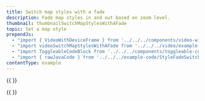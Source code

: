 ```yaml
---
title: Switch map styles with a fade
description: Fade map styles in and out based on zoom level.
thumbnail: thumbnailSwitchMapStylesWithAFade
topic: Set a map style
prependJs:
  - "import { VideoWithDeviceFrame } from '../../../components/video-with-device-frame'"
  - "import videoSwitchMapStylesWithAFade from '../../../video/example-switchmapstyleswithfade.mp4'"
  - "import ToggleableCodeBlock from '../../../components/toggleable-code-block'"
  - "import { rawJavaCode } from '../../../example-code/StyleFadeSwitchActivity.js'"
contentType: example
---
```


{{
  <VideoWithDeviceFrame
    videoFile={videoSwitchMapStylesWithAFade}
    rotation="horizontal"
    device="pixel-2"
  />
}}

<!-- Any notes about this example would go here.  -->

{{
  <ToggleableCodeBlock
    java={rawJavaCode}
  />
}}
